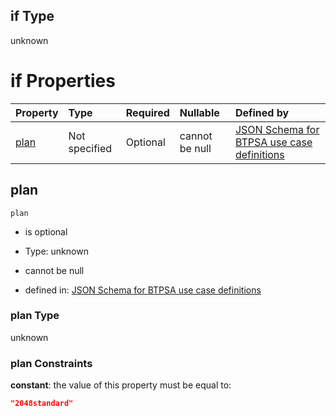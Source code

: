 ## if Type

unknown

# if Properties

| Property      | Type          | Required | Nullable       | Defined by                                                                                                                                                                                                                                  |
| :------------ | :------------ | :------- | :------------- | :------------------------------------------------------------------------------------------------------------------------------------------------------------------------------------------------------------------------------------------ |
| [plan](#plan) | Not specified | Optional | cannot be null | [JSON Schema for BTPSA use case definitions](btpsa-usecase-properties-services-items-allof-1-then-allof-38-then-allof-5-if-properties-plan.md "undefined#/properties/services/items/allOf/1/then/allOf/38/then/allOf/5/if/properties/plan") |

## plan



`plan`

*   is optional

*   Type: unknown

*   cannot be null

*   defined in: [JSON Schema for BTPSA use case definitions](btpsa-usecase-properties-services-items-allof-1-then-allof-38-then-allof-5-if-properties-plan.md "undefined#/properties/services/items/allOf/1/then/allOf/38/then/allOf/5/if/properties/plan")

### plan Type

unknown

### plan Constraints

**constant**: the value of this property must be equal to:

```json
"2048standard"
```
